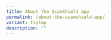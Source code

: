 ```yaml
---
title: About the ScamShield app
permalink: /about-the-scamshield-app/
variant: tiptap
description: ""
---
```

